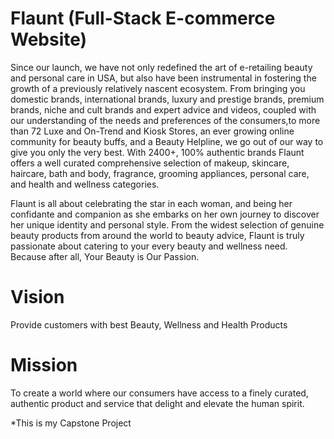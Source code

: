 # Flaunt (Full-Stack E-commerce Website)
 Since our launch, we have not only redefined the art of e-retailing beauty and personal care in USA, but also have been instrumental in fostering the growth of a previously relatively nascent ecosystem. From bringing you domestic brands, international brands, luxury and prestige brands, premium brands, niche and cult brands and expert advice and videos, coupled with our understanding of the needs and preferences of the consumers,to more than 72 Luxe and On-Trend and Kiosk Stores, an ever growing online community for beauty buffs, and a Beauty Helpline, we go out of our way to give you only the very best. With 2400+, 100% authentic brands Flaunt offers a well curated comprehensive selection of makeup, skincare, haircare, bath and body, fragrance, grooming appliances, personal care, and health and wellness categories.

<p>
Flaunt is all about celebrating the star in each woman, and being her confidante and companion as she embarks on her own journey to discover her unique identity and personal style. From the widest selection of genuine beauty products from around the world to beauty advice, Flaunt is truly passionate about catering to your every beauty and wellness need. Because after all, Your Beauty is Our Passion.</p>

# Vision
Provide customers with best Beauty, Wellness and Health Products

# Mission
To create a world where our consumers have access to a finely curated, authentic product and service that delight and elevate the human spirit.

*This is my Capstone Project
